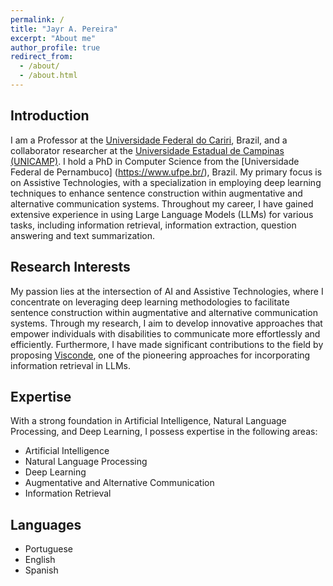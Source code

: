 ```yaml
---
permalink: /
title: "Jayr A. Pereira"
excerpt: "About me"
author_profile: true
redirect_from: 
  - /about/
  - /about.html
---
```


## Introduction

I am a Professor at the [Universidade Federal do Cariri](https://www.ufca.edu.br/portal/), Brazil, and a collaborator researcher at the [Universidade Estadual de Campinas (UNICAMP)](https://www.unicamp.br/unicamp/). I hold a PhD in Computer Science from the [Universidade Federal de Pernambuco] (https://www.ufpe.br/), Brazil. My primary focus is on Assistive Technologies, with a specialization in employing deep learning techniques to enhance sentence construction within augmentative and alternative communication systems. Throughout my career, I have gained extensive experience in using Large Language Models (LLMs) for various tasks, including information retrieval, information extraction, question answering and text summarization.


## Research Interests
My passion lies at the intersection of AI and Assistive Technologies, where I concentrate on leveraging deep learning methodologies to facilitate sentence construction within augmentative and alternative communication systems. Through my research, I aim to develop innovative approaches that empower individuals with disabilities to communicate more effortlessly and efficiently. Furthermore, I have made significant contributions to the field by proposing [Visconde](http://doi.org/10.1007/978-3-031-28238-6_44), one of the pioneering approaches for incorporating information retrieval in LLMs.

## Expertise
With a strong foundation in Artificial Intelligence, Natural Language Processing, and Deep Learning, I possess expertise in the following areas:

* Artificial Intelligence
* Natural Language Processing
* Deep Learning
* Augmentative and Alternative Communication
* Information Retrieval

## Languages
* Portuguese
* English
* Spanish